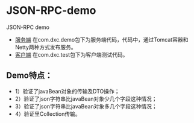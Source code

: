 # JSON-RPC-demo
JSON-RPC demo

* [服务端](#服务端)
在com.dxc.demo包下为服务端代码，代码中，通过Tomcat容器和Netty两种方式发布服务。
* [客户端](#客户端)
在com.dxc.test包下为客户端测试代码。

## Demo特点：
- 1）验证了javaBean对象的传输及DTO操作；
- 2）验证了json字符串比javaBean对象少几个字段这种情况；
- 3）验证了json字符串比javaBean对象多几个字段这种情况；
- 4）验证里Collection传输。
